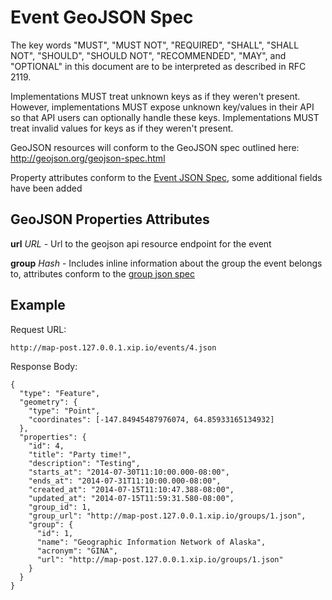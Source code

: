 # Event GeoJSON Spec

The key words "MUST", "MUST NOT", "REQUIRED", "SHALL", "SHALL NOT", "SHOULD", "SHOULD NOT", "RECOMMENDED", "MAY", and "OPTIONAL" in this document are to be interpreted as described in RFC 2119.

Implementations MUST treat unknown keys as if they weren't present. However, implementations MUST expose unknown key/values in their API so that API users can optionally handle these keys. Implementations MUST treat invalid values for keys as if they weren't present.

GeoJSON resources will conform to the GeoJSON spec outlined here: http://geojson.org/geojson-spec.html

Property attributes conform to the [Event JSON Spec](event-json-spec.md), some additional fields have been added

## GeoJSON Properties Attributes

**url** *URL* - Url to the geojson api resource endpoint for the event

**group** *Hash* - Includes inline information about the group the event belongs to, attributes conform to the [group json spec](group-json-spec.md)

## Example

Request URL:

    http://map-post.127.0.0.1.xip.io/events/4.json

Response Body:

    {
      "type": "Feature",
      "geometry": {
        "type": "Point",
        "coordinates": [-147.84945487976074, 64.85933165134932]
      },
      "properties": {
        "id": 4,
        "title": "Party time!",
        "description": "Testing",
        "starts_at": "2014-07-30T11:10:00.000-08:00",
        "ends_at": "2014-07-31T11:10:00.000-08:00",
        "created_at": "2014-07-15T11:10:47.388-08:00",
        "updated_at": "2014-07-15T11:59:31.580-08:00",
        "group_id": 1,
        "group_url": "http://map-post.127.0.0.1.xip.io/groups/1.json",
        "group": {
          "id": 1,
          "name": "Geographic Information Network of Alaska",
          "acronym": "GINA",
          "url": "http://map-post.127.0.0.1.xip.io/groups/1.json"
        }
      }
    }
